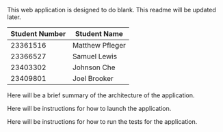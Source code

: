 This web application is designed to do blank. This readme will be updated later.

Student Number | Student Name
--- | --- 
23361516 | Matthew Pfleger
23366527 | Samuel Lewis 
23403302 | Johnson Che
23409801 | Joel Brooker

Here will be a brief summary of the architecture of the application.

Here will be instructions for how to launch the application.

Here will be instructions for how to run the tests for the application.
